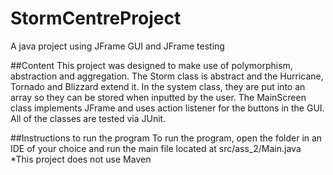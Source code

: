 # StormCentreProject
A java project using JFrame GUI and JFrame testing

##Content
This project was designed to make use of polymorphism, abstraction and aggregation. 
The Storm class is abstract and the Hurricane, Tornado and Blizzard extend it.
In the system class, they are put into an array so they can be stored when inputted by the user.
The MainScreen class implements JFrame and uses action listener for the buttons in the GUI. 
All of the classes are tested via JUnit.

##Instructions to run the program
To run the program, open the folder in an IDE of your choice and run the main file located at src/ass_2/Main.java
*This project does not use Maven
